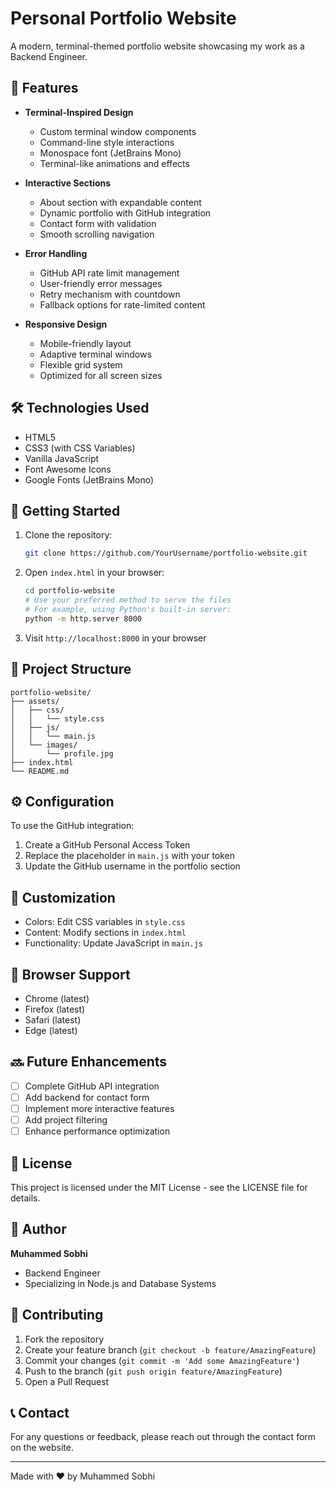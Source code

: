 # Personal Portfolio Website

A modern, terminal-themed portfolio website showcasing my work as a Backend Engineer.

## 🌟 Features

- **Terminal-Inspired Design**
  - Custom terminal window components
  - Command-line style interactions
  - Monospace font (JetBrains Mono)
  - Terminal-like animations and effects

- **Interactive Sections**
  - About section with expandable content
  - Dynamic portfolio with GitHub integration
  - Contact form with validation
  - Smooth scrolling navigation

- **Error Handling**
  - GitHub API rate limit management
  - User-friendly error messages
  - Retry mechanism with countdown
  - Fallback options for rate-limited content

- **Responsive Design**
  - Mobile-friendly layout
  - Adaptive terminal windows
  - Flexible grid system
  - Optimized for all screen sizes

## 🛠️ Technologies Used

- HTML5
- CSS3 (with CSS Variables)
- Vanilla JavaScript
- Font Awesome Icons
- Google Fonts (JetBrains Mono)

## 🚀 Getting Started

1. Clone the repository:
   ```bash
   git clone https://github.com/YourUsername/portfolio-website.git
   ```

2. Open `index.html` in your browser:
   ```bash
   cd portfolio-website
   # Use your preferred method to serve the files
   # For example, using Python's built-in server:
   python -m http.server 8000
   ```

3. Visit `http://localhost:8000` in your browser

## 📁 Project Structure

```
portfolio-website/
├── assets/
│   ├── css/
│   │   └── style.css
│   ├── js/
│   │   └── main.js
│   └── images/
│       └── profile.jpg
├── index.html
└── README.md
```

## ⚙️ Configuration

To use the GitHub integration:
1. Create a GitHub Personal Access Token
2. Replace the placeholder in `main.js` with your token
3. Update the GitHub username in the portfolio section

## 🎨 Customization

- Colors: Edit CSS variables in `style.css`
- Content: Modify sections in `index.html`
- Functionality: Update JavaScript in `main.js`

## 📱 Browser Support

- Chrome (latest)
- Firefox (latest)
- Safari (latest)
- Edge (latest)

## 🔜 Future Enhancements

- [ ] Complete GitHub API integration
- [ ] Add backend for contact form
- [ ] Implement more interactive features
- [ ] Add project filtering
- [ ] Enhance performance optimization

## 📄 License

This project is licensed under the MIT License - see the LICENSE file for details.

## 👤 Author

**Muhammed Sobhi**
- Backend Engineer
- Specializing in Node.js and Database Systems

## 🤝 Contributing

1. Fork the repository
2. Create your feature branch (`git checkout -b feature/AmazingFeature`)
3. Commit your changes (`git commit -m 'Add some AmazingFeature'`)
4. Push to the branch (`git push origin feature/AmazingFeature`)
5. Open a Pull Request

## 📞 Contact

For any questions or feedback, please reach out through the contact form on the website.

---
Made with ❤️ by Muhammed Sobhi
